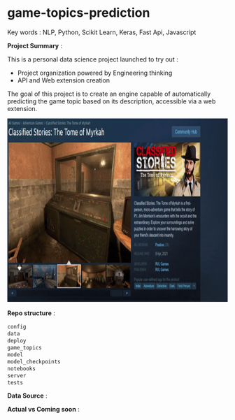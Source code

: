 # game-topics-prediction

Key words : NLP, Python, Scikit Learn, Keras, Fast Api, Javascript 


**Project Summary** :

This is a personal data science project launched to try out :
- Project organization powered by Engineering thinking
- API and Web extension creation 
 
The goal of this project is to create an engine capable of automatically predicting the game topic based on its description, accessible via a web extension. 

<img src="https://github.com/LarionovaAnastasia/game-topics-prediction/blob/main/assets/life_run.gif" width="750" height="420" />


**Repo structure** : 

    config 
    data 
    deploy
    game_topics 
    model
    model_checkpoints
    notebooks
    server
    tests

**Data Source** : 

**Actual vs Coming soon** : 

